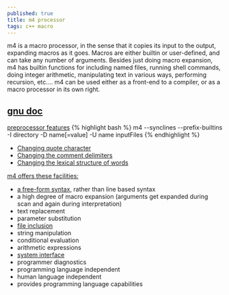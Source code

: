 ```yaml
---
published: true
title: m4 processor
tags: c++ macro
---
```

m4 is a macro processor, in the sense that it copies its input to the output, expanding macros as it goes. Macros are either builtin or user-defined, and can take any number of arguments. Besides just doing macro expansion, m4 has builtin functions for including named files, running shell commands, doing integer arithmetic, manipulating text in various ways, performing recursion, etc.… m4 can be used either as a front-end to a compiler, or as a macro processor in its own right. 

## [gnu doc](https://www.gnu.org/software/m4/manual/m4.html)

[preprocessor features](https://www.gnu.org/software/m4/manual/m4.html#Preprocessor-features)
{% highlight bash %}
m4 --synclines --prefix-builtins -I directory -D name[=value] -U name inputFiles
{% endhighlight %}

- [Changing quote character](https://www.gnu.org/software/m4/manual/m4.html#Changequote)
- [Changing the comment delimiters](https://www.gnu.org/software/m4/manual/m4.html#Changecom)
- [Changing the lexical structure of words](https://www.gnu.org/software/m4/manual/m4.html#Changeword)

[m4 offers these facilities:](https://en.wikipedia.org/wiki/M4_(computer_language))
-    [a free-form syntax](https://www.gnu.org/software/m4/manual/m4.html#Define), rather than line based syntax
-    a high degree of macro expansion (arguments get expanded during scan and again during interpretation)
-    text replacement
-    parameter substitution
-    [file inclusion](https://www.gnu.org/software/m4/manual/m4.html#File-Inclusion)
-    string manipulation
-    conditional evaluation
-    arithmetic expressions
-    [system interface](https://www.gnu.org/software/m4/manual/m4.html#Shell-commands)
-    programmer diagnostics
-    programming language independent
-    human language independent
-    provides programming language capabilities
